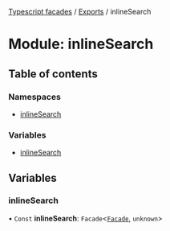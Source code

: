[Typescript facades](../index.md) / [Exports](../modules.md) / inlineSearch

# Module: inlineSearch

## Table of contents

### Namespaces

- [inlineSearch](inlineSearch.inlineSearch-1.md)

### Variables

- [inlineSearch](inlineSearch.md#inlinesearch)

## Variables

### inlineSearch

• `Const` **inlineSearch**: `Facade`<[`Facade`](../interfaces/inlineSearch.inlineSearch-1.Facade.md), `unknown`\>
